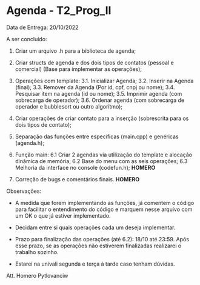 # Agenda - T2_Prog_II
Data de Entrega: 20/10/2022

A ser concluído:

1. Criar um arquivo .h para a biblioteca de agenda;
2. Criar structs de agenda e dos dois tipos de contatos (pessoal e comercial) (Base para implementar as operações);
3. Operações com template:
  3.1. Inicializar Agenda;
  3.2. Inserir na Agenda (final);
  3.3. Remover da Agenda (Por id, cpf, cnpj ou nome);
  3.4. Pesquisar item na agenda (id ou nome);
  3.5. Imprimir agenda (com sobrecarga de operador);
  3.6. Ordenar agenda (com sobrecarga de operador e bubblesort ou outro algorítmo);
  
4. Criar operações de criar contato para a inserção (sobrescrita para os dois tipos de contato);
5. Separação das funções entre específicas (main.cpp) e genéricas (agenda.h);
6. Função main:
  6.1 Criar 2 agendas via utilização do template e alocação dinâmica de memória;
  6.2 Base do menu com as seis operações;
  6.3 Melhoria da interface no console (codefun.h); **HOMERO**

7. Correção de bugs e comentários finais. **HOMERO**

Observações:
- A medida que forem implementando as funções, já comentem o código para facilitar o entendimento do código e marquem nesse arquivo com um OK o que já estiver implementado.
- Decidam entre si quais operações cada um deseja implementar.

- Prazo para finalização das operações (até 6.2): 18/10 até 23:59. Após esse prazo, se as operações não estiverem finalizadas realizarei o trabalho sozinho.
- Estarei na univali segunda e terça à tarde caso tenham dúvidas.

Att. Homero Pytlovanciw
